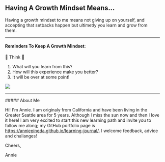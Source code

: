 ## Having A Growth Mindset Means...

Having a growth mindset to me means not giving up on yourself, and accepting that setbacks happen but ultimetly you learn and grow from them.


<hr>

#### Reminders To Keep A Growth Mindset:

:thinking: Think  :thinking:
1. What will you learn from this?
2. How will this experience make you better?
3. It will be over at some point!

<p><img class="aligncenter" src="https://i.pinimg.com/736x/70/3f/af/703faf82f80256f17727c6f2e98840b8--so-true-twitter.jpg" /></p>

<hr>
##### About Me

Hi! I'm Annie. I am originaly from California and have been living in the Greater Seattle area for 5 years. Although I miss the sun now and then I love it here! I am very excited to start this new learning path and invite you to follow me along; my GitHub portfolio page is https://anniepineda.github.io/learning-journal/. I welcome feedback, advice and challanges!


Cheers,


Annie
